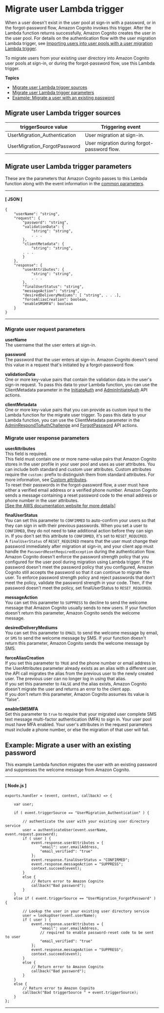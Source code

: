 # Migrate user Lambda trigger<a name="user-pool-lambda-migrate-user"></a>

When a user doesn't exist in the user pool at sign\-in with a password, or in the forgot\-password flow, Amazon Cognito invokes this trigger\. After the Lambda function returns successfully, Amazon Cognito creates the user in the user pool\. For details on the authentication flow with the user migration Lambda trigger, see [Importing users into user pools with a user migration Lambda trigger](cognito-user-pools-import-using-lambda.md)\.

To migrate users from your existing user directory into Amazon Cognito user pools at sign\-in, or during the forgot\-password flow, use this Lambda trigger\.

**Topics**
+ [Migrate user Lambda trigger sources](#user-pool-lambda-migrate-user-trigger-source)
+ [Migrate user Lambda trigger parameters](#cognito-user-pools-lambda-trigger-syntax-user-migration)
+ [Example: Migrate a user with an existing password](#aws-lambda-triggers-user-migration-example-1)

## Migrate user Lambda trigger sources<a name="user-pool-lambda-migrate-user-trigger-source"></a>


| triggerSource value | Triggering event | 
| --- | --- | 
| UserMigration\_Authentication | User migration at sign\-in\. | 
| UserMigration\_ForgotPassword | User migration during forgot\-password flow\. | 

## Migrate user Lambda trigger parameters<a name="cognito-user-pools-lambda-trigger-syntax-user-migration"></a>

These are the parameters that Amazon Cognito passes to this Lambda function along with the event information in the [common parameters](https://docs.aws.amazon.com/cognito/latest/developerguide/cognito-user-identity-pools-working-with-aws-lambda-triggers.html#cognito-user-pools-lambda-trigger-syntax-shared)\.

------
#### [ JSON ]

```
{
    "userName": "string",
    "request": {
        "password": "string",
        "validationData": {
            "string": "string",
            . . .
        },
        "clientMetadata": {
            "string": "string",
      	. . .
        }
    },
    "response": {
        "userAttributes": {
            "string": "string",
            . . .
        },
        "finalUserStatus": "string",
        "messageAction": "string",
        "desiredDeliveryMediums": [ "string", . . .],
        "forceAliasCreation": boolean,
        "enableSMSMFA": boolean
    }
}
```

------

### Migrate user request parameters<a name="cognito-user-pools-lambda-trigger-syntax-user-migration-request"></a>

**userName**  
The username that the user enters at sign\-in\.

**password**  
The password that the user enters at sign\-in\. Amazon Cognito doesn't send this value in a request that's initiated by a forgot\-password flow\.

**validationData**  
One or more key\-value pairs that contain the validation data in the user's sign\-in request\. To pass this data to your Lambda function, you can use the ClientMetadata parameter in the [InitiateAuth](https://docs.aws.amazon.com/cognito-user-identity-pools/latest/APIReference/API_InitiateAuth.html) and [AdminInitiateAuth](https://docs.aws.amazon.com/cognito-user-identity-pools/latest/APIReference/API_AdminInitiateAuth.html) API actions\.

**clientMetadata**  
One or more key\-value pairs that you can provide as custom input to the Lambda function for the migrate user trigger\. To pass this data to your Lambda function, you can use the ClientMetadata parameter in the [AdminRespondToAuthChallenge](https://docs.aws.amazon.com/cognito-user-identity-pools/latest/APIReference/API_AdminRespondToAuthChallenge.html) and [ForgotPassword](https://docs.aws.amazon.com/cognito-user-identity-pools/latest/APIReference/API_ForgotPassword.html) API actions\.

### Migrate user response parameters<a name="cognito-user-pools-lambda-trigger-syntax-user-migration-response"></a>

**userAttributes**  
This field is required\.   
This field must contain one or more name\-value pairs that Amazon Cognito stores in the user profile in your user pool and uses as user attributes\. You can include both standard and custom user attributes\. Custom attributes require the `custom:` prefix to distinguish them from standard attributes\. For more information, see [Custom attributes](https://docs.aws.amazon.com/cognito/latest/developerguide/user-pool-settings-attributes.html#user-pool-settings-custom-attributes.html)\.  
To reset their passwords in the forgot\-password flow, a user must have either a verified email address or a verified phone number\. Amazon Cognito sends a message containing a reset password code to the email address or phone number in the user attributes\.     
[\[See the AWS documentation website for more details\]](http://docs.aws.amazon.com/cognito/latest/developerguide/user-pool-lambda-migrate-user.html)

**finalUserStatus**  
You can set this parameter to `CONFIRMED` to auto\-confirm your users so that they can sign in with their previous passwords\. When you set a user to `CONFIRMED`, they do not need to take additional action before they can sign in\. If you don't set this attribute to `CONFIRMED`, it's set to `RESET_REQUIRED`\.  
A `finalUserStatus` of `RESET_REQUIRED` means that the user must change their password immediately after migration at sign\-in, and your client app must handle the `PasswordResetRequiredException` during the authentication flow\.  
Amazon Cognito doesn't enforce the password strength policy that you configured for the user pool during migration using Lambda trigger\. If the password doesn't meet the password policy that you configured, Amazon Cognito still accepts the password so that it can continue to migrate the user\. To enforce password strength policy and reject passwords that don't meet the policy, validate the password strength in your code\. Then, if the password doesn't meet the policy, set finalUserStatus to `RESET_REQUIRED`\.

**messageAction**  
You can set this parameter to `SUPPRESS` to decline to send the welcome message that Amazon Cognito usually sends to new users\. If your function doesn't return this parameter, Amazon Cognito sends the welcome message\.

**desiredDeliveryMediums**  
You can set this parameter to `EMAIL` to send the welcome message by email, or `SMS` to send the welcome message by SMS\. If your function doesn't return this parameter, Amazon Cognito sends the welcome message by SMS\.

**forceAliasCreation**  
If you set this parameter to `TRUE` and the phone number or email address in the UserAttributes parameter already exists as an alias with a different user, the API call migrates the alias from the previous user to the newly created user\. The previous user can no longer log in using that alias\.  
If you set this parameter to `FALSE` and the alias exists, Amazon Cognito doesn't migrate the user and returns an error to the client app\.  
If you don't return this parameter, Amazon Cognito assumes its value is "false"\.

**enableSMSMFA**  
Set this parameter to `true` to require that your migrated user complete SMS text message multi\-factor authentication \(MFA\) to sign in\. Your user pool must have MFA enabled\. Your user's attributes in the request parameters must include a phone number, or else the migration of that user will fail\.

## Example: Migrate a user with an existing password<a name="aws-lambda-triggers-user-migration-example-1"></a>

This example Lambda function migrates the user with an existing password and suppresses the welcome message from Amazon Cognito\.

------
#### [ Node\.js ]

```
exports.handler = (event, context, callback) => {

    var user;

    if ( event.triggerSource == "UserMigration_Authentication" ) {

        // authenticate the user with your existing user directory service
        user = authenticateUser(event.userName, event.request.password);
        if ( user ) {
            event.response.userAttributes = {
                "email": user.emailAddress,
                "email_verified": "true"
            };
            event.response.finalUserStatus = "CONFIRMED";
            event.response.messageAction = "SUPPRESS";
            context.succeed(event);
        }
        else {
            // Return error to Amazon Cognito
            callback("Bad password");
        }
    }
    else if ( event.triggerSource == "UserMigration_ForgotPassword" ) {

        // Lookup the user in your existing user directory service
        user = lookupUser(event.userName);
        if ( user ) {
            event.response.userAttributes = {
                "email": user.emailAddress,
                // required to enable password-reset code to be sent to user
                "email_verified": "true"  
            };
            event.response.messageAction = "SUPPRESS";
            context.succeed(event);
        }
        else {
            // Return error to Amazon Cognito
            callback("Bad password");
        }
    }
    else { 
        // Return error to Amazon Cognito
        callback("Bad triggerSource " + event.triggerSource);
    }
};
```

------